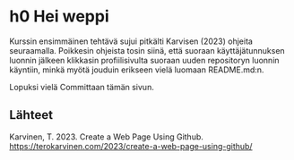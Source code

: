 # h0 Hei weppi

Kurssin ensimmäinen tehtävä sujui pitkälti Karvisen (2023) ohjeita seuraamalla. Poikkesin ohjeista tosin siinä, että suoraan käyttäjätunnuksen luonnin jälkeen klikkasin profiilisivulta suoraan uuden repositoryn luonnin käyntiin, minkä myötä jouduin erikseen vielä luomaan README.md:n.

Lopuksi vielä Committaan tämän sivun.

## Lähteet

Karvinen, T. 2023. Create a Web Page Using Github. https://terokarvinen.com/2023/create-a-web-page-using-github/
